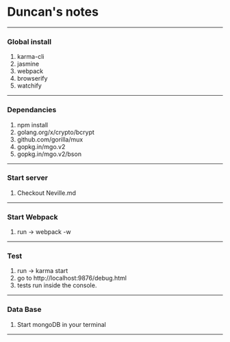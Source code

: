 # Duncan's notes

* * *

### Global install

1.  karma-cli
2.  jasmine
3.  webpack
4.  browserify
5.  watchify

* * *

### Dependancies

1.  npm install
2.  golang.org/x/crypto/bcrypt
3.  github.com/gorilla/mux
4.  gopkg.in/mgo.v2
5.  gopkg.in/mgo.v2/bson

* * *

### Start server

1.  Checkout Neville.md

* * *

### Start Webpack

1.  run -> webpack -w

* * *

### Test

1.  run -> karma start
2.  go to http://localhost:9876/debug.html
3.  tests run inside the console.

* * *

### Data Base

1. Start mongoDB in your terminal

* * *
